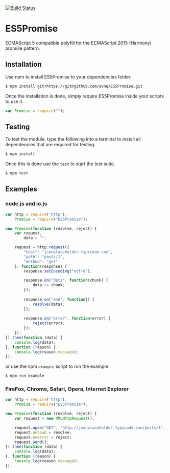 [![Build Status](https://travis-ci.org/avne/ES5Promise.svg?branch=master)](http://travis-ci.org/avne/ES5Promise)

ES5Promise
==========
ECMAScript 5 compatible polyfill for the ECMAScript 2015 (Harmony) promise pattern.

Installation
------------
Use npm to install ES5Promise to your dependencies folder.
```bash
$ npm install git+https://git@github.com/avne/ES5Promise.git
```
Once the installation is done, simply require ES5Promise inside your scripts to use it. 
```js
var Promise = require("");
```

Testing
-------
To test the module, type the following into a terminal to install all dependencies that are required for testing.
```bash
$ npm install
```
Once this is done use the `test` to start the test suite.
```bash
$ npm test
```

Examples
--------
### node.js and io.js
```js
var http = require('http'),
    Promise = require("ES5Promise");

new Promise(function (resolve, reject) {
    var request,
        data = "";

    request = http.request({
        "host": "jsonplaceholder.typicode.com",
        "path": "posts/1",
        "method": "get"
    }, function(response) {
        response.setEncoding("utf-8");

        response.on("data", function(chunk) {
            data += chunk;
        });
        
        response.on("end", function() {
            resolve(data);
        });
        
        response.on("error", function(error) {
            reject(error);
        });
    });
}).then(function (data) {
    console.log(data);
}, function (reason) {
    console.log(reason.message);
});
```
or use the npm `example` script to run the example
```bash
$ npm run example
```
### FireFox, Chrome, Safari, Opera, Internet Explorer
```js
var http = require('http'),
    Promise = require("ES5Promise");

new Promise(function (resolve, reject) {
    var request = new XMLHttpRequest();

    request.open("GET", "http://jsonplaceholder.typicode.com/posts/1", true);
    request.onload = resolve;
    request.onerror = reject;
    request.send();
}).then(function (data) {
    console.log(data);
}, function (reason) {
    console.log(reason.message);
});
```